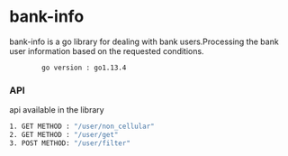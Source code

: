 # bank-info

bank-info is a go library for dealing with bank users.Processing the bank user information 
based on the requested conditions.
  
  
            go version : go1.13.4


### API

api available in the library

```bash
1. GET METHOD : "/user/non_cellular"
2. GET METHOD : "/user/get"
3. POST METHOD: "/user/filter"
```

